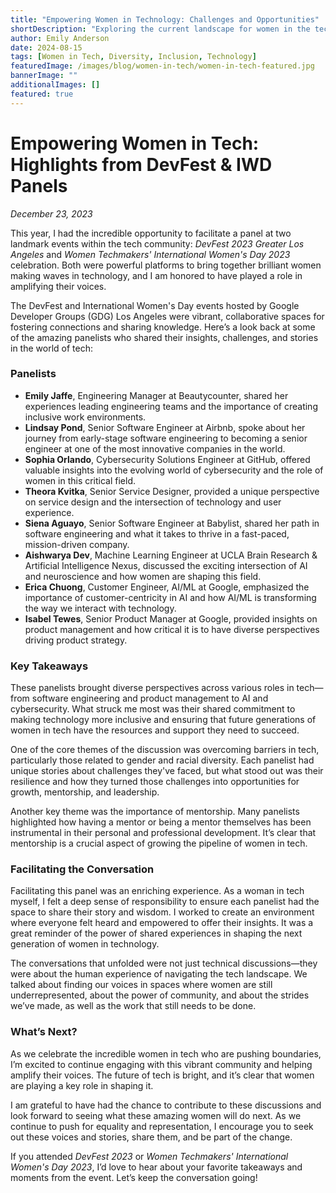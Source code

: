 ```yaml
---
title: "Empowering Women in Technology: Challenges and Opportunities"
shortDescription: "Exploring the current landscape for women in the tech industry"
author: Emily Anderson
date: 2024-08-15
tags: [Women in Tech, Diversity, Inclusion, Technology]
featuredImage: /images/blog/women-in-tech/women-in-tech-featured.jpg
bannerImage: ""
additionalImages: []
featured: true
---
```


# Empowering Women in Tech: Highlights from DevFest & IWD Panels

*December 23, 2023*

This year, I had the incredible opportunity to facilitate a panel at two landmark events within the tech community: *DevFest 2023 Greater Los Angeles* and *Women Techmakers' International Women's Day 2023* celebration. Both were powerful platforms to bring together brilliant women making waves in technology, and I am honored to have played a role in amplifying their voices. 

The DevFest and International Women's Day events hosted by Google Developer Groups (GDG) Los Angeles were vibrant, collaborative spaces for fostering connections and sharing knowledge. Here’s a look back at some of the amazing panelists who shared their insights, challenges, and stories in the world of tech:

### Panelists

- **Emily Jaffe**, Engineering Manager at Beautycounter, shared her experiences leading engineering teams and the importance of creating inclusive work environments.
- **Lindsay Pond**, Senior Software Engineer at Airbnb, spoke about her journey from early-stage software engineering to becoming a senior engineer at one of the most innovative companies in the world.
- **Sophia Orlando**, Cybersecurity Solutions Engineer at GitHub, offered valuable insights into the evolving world of cybersecurity and the role of women in this critical field.
- **Theora Kvitka**, Senior Service Designer, provided a unique perspective on service design and the intersection of technology and user experience.
- **Siena Aguayo**, Senior Software Engineer at Babylist, shared her path in software engineering and what it takes to thrive in a fast-paced, mission-driven company.
- **Aishwarya Dev**, Machine Learning Engineer at UCLA Brain Research & Artificial Intelligence Nexus, discussed the exciting intersection of AI and neuroscience and how women are shaping this field.
- **Erica Chuong**, Customer Engineer, AI/ML at Google, emphasized the importance of customer-centricity in AI and how AI/ML is transforming the way we interact with technology.
- **Isabel Tewes**, Senior Product Manager at Google, provided insights on product management and how critical it is to have diverse perspectives driving product strategy.

### Key Takeaways

These panelists brought diverse perspectives across various roles in tech—from software engineering and product management to AI and cybersecurity. What struck me most was their shared commitment to making technology more inclusive and ensuring that future generations of women in tech have the resources and support they need to succeed.

One of the core themes of the discussion was overcoming barriers in tech, particularly those related to gender and racial diversity. Each panelist had unique stories about challenges they've faced, but what stood out was their resilience and how they turned those challenges into opportunities for growth, mentorship, and leadership.

Another key theme was the importance of mentorship. Many panelists highlighted how having a mentor or being a mentor themselves has been instrumental in their personal and professional development. It’s clear that mentorship is a crucial aspect of growing the pipeline of women in tech.

### Facilitating the Conversation

Facilitating this panel was an enriching experience. As a woman in tech myself, I felt a deep sense of responsibility to ensure each panelist had the space to share their story and wisdom. I worked to create an environment where everyone felt heard and empowered to offer their insights. It was a great reminder of the power of shared experiences in shaping the next generation of women in technology.

The conversations that unfolded were not just technical discussions—they were about the human experience of navigating the tech landscape. We talked about finding our voices in spaces where women are still underrepresented, about the power of community, and about the strides we’ve made, as well as the work that still needs to be done.

### What’s Next?

As we celebrate the incredible women in tech who are pushing boundaries, I’m excited to continue engaging with this vibrant community and helping amplify their voices. The future of tech is bright, and it’s clear that women are playing a key role in shaping it.

I am grateful to have had the chance to contribute to these discussions and look forward to seeing what these amazing women will do next. As we continue to push for equality and representation, I encourage you to seek out these voices and stories, share them, and be part of the change.

If you attended *DevFest 2023* or *Women Techmakers' International Women's Day 2023*, I’d love to hear about your favorite takeaways and moments from the event. Let’s keep the conversation going!
